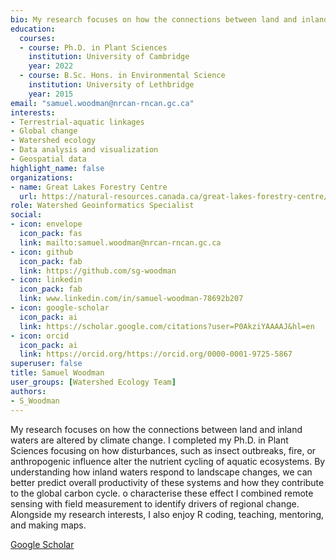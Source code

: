 ```yaml
--- 
bio: My research focuses on how the connections between land and inland waters are altered by climate change. I completed my Ph.D. in Plant Sciences focusing on how disturbances, such as insect outbreaks, fire, or anthropogenic influence alter the nutrient cycling of aquatic ecosystems. By understanding how inland waters respond to landscape changes, we can better predict overall productivity of these systems and how they contribute to the global carbon cycle. o characterise these effect I combined remote sensing with field measurement to identify drivers of regional change. Alongside my research interests, I also enjoy R coding, teaching, mentoring, and making maps.
education:
  courses:
  - course: Ph.D. in Plant Sciences
    institution: University of Cambridge
    year: 2022
  - course: B.Sc. Hons. in Environmental Science
    institution: University of Lethbridge
    year: 2015
email: "samuel.woodman@nrcan-rncan.gc.ca"
interests:
- Terrestrial-aquatic linkages
- Global change
- Watershed ecology
- Data analysis and visualization
- Geospatial data
highlight_name: false
organizations:
- name: Great Lakes Forestry Centre
  url: https://natural-resources.canada.ca/great-lakes-forestry-centre/13459
role: Watershed Geoinformatics Specialist
social:
- icon: envelope
  icon_pack: fas
  link: mailto:samuel.woodman@nrcan-rncan.gc.ca
- icon: github
  icon_pack: fab
  link: https://github.com/sg-woodman
- icon: linkedin
  icon_pack: fab
  link: www.linkedin.com/in/samuel-woodman-78692b207
- icon: google-scholar
  icon_pack: ai
  link: https://scholar.google.com/citations?user=P0AkziYAAAAJ&hl=en
- icon: orcid
  icon_pack: ai
  link: https://orcid.org/https://orcid.org/0000-0001-9725-5867
superuser: false
title: Samuel Woodman
user_groups: [Watershed Ecology Team]
authors:
- S_Woodman
---
```




My research focuses on how the connections between land and inland waters are altered by climate change. I completed my Ph.D. in Plant Sciences focusing on how disturbances, such as insect outbreaks, fire, or anthropogenic influence alter the nutrient cycling of aquatic ecosystems. By understanding how inland waters respond to landscape changes, we can better predict overall productivity of these systems and how they contribute to the global carbon cycle. o characterise these effect I combined remote sensing with field measurement to identify drivers of regional change. Alongside my research interests, I also enjoy R coding, teaching, mentoring, and making maps.



[Google Scholar](https://scholar.google.com/citations?user=P0AkziYAAAAJ&hl=en)
